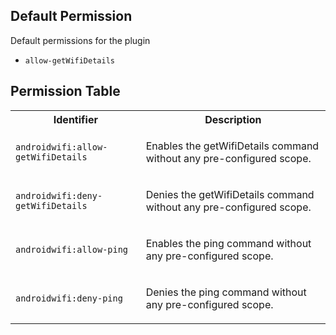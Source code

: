 ## Default Permission

Default permissions for the plugin

- `allow-getWifiDetails`

## Permission Table

<table>
<tr>
<th>Identifier</th>
<th>Description</th>
</tr>


<tr>
<td>

`androidwifi:allow-getWifiDetails`

</td>
<td>

Enables the getWifiDetails command without any pre-configured scope.

</td>
</tr>

<tr>
<td>

`androidwifi:deny-getWifiDetails`

</td>
<td>

Denies the getWifiDetails command without any pre-configured scope.

</td>
</tr>

<tr>
<td>

`androidwifi:allow-ping`

</td>
<td>

Enables the ping command without any pre-configured scope.

</td>
</tr>

<tr>
<td>

`androidwifi:deny-ping`

</td>
<td>

Denies the ping command without any pre-configured scope.

</td>
</tr>
</table>
